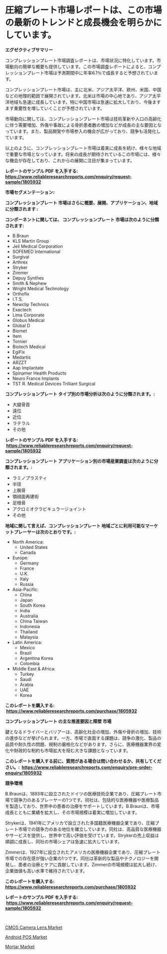 <p><h1>圧縮プレート市場レポートは、この市場の最新のトレンドと成長機会を明らかにしています。</h1></p><p><strong>エグゼクティブサマリー</strong></p>
<p><p>コンプレッションプレート市場調査レポートは、市場状況に特化しています。市場動向の簡単な概要も提供しています。この市場調査レポートによると、コンプレッションプレート市場は予測期間中に年率6.1％で成長すると予想されています。</p><p>コンプレッションプレート市場は、主に北米、アジア太平洋、欧州、米国、中国などの地理的範囲で展開されています。北米は市場の中心地であり、アジア太平洋地域も急速に成長しています。特に中国市場は急速に拡大しており、今後ますます重要性を増していくことが予想されています。</p><p>市場動向に関しては、コンプレッションプレート市場は技術革新や人口の高齢化に伴う需要増加、外傷や事故による骨折患者数の増加などが成長の主な要因となっています。また、製品開発や市場参入の機会が広がっており、競争も活発化しています。</p><p>以上のように、コンプレッションプレート市場は着実に成長を続け、様々な地域で重要な市場となっています。将来の成長が期待されているこの市場には、様々な機会が存在しており、これからの展開に注目が集まっています。</p></p>
<p><strong>レポートのサンプル PDF を入手する: <a href="https://www.reliableresearchreports.com/enquiry/request-sample/1805932">https://www.reliableresearchreports.com/enquiry/request-sample/1805932</a></strong></p>
<p><strong>市場セグメンテーション:</strong></p>
<p><strong> コンプレッションプレート 市場はさらに概要、展開、アプリケーション、地域に分類されます :</strong></p>
<p><strong>コンポーネントに関しては、 コンプレッションプレート 市場は次のように分類されます: &nbsp;</strong></p>
<p><ul><li>B.Braun</li><li>KLS Martin Group</li><li>Jeil Medical Corporation</li><li>SOFEMED International</li><li>Surgival</li><li>Arthrex</li><li>Stryker</li><li>Zimmer</li><li>Depuy Synthes</li><li>Smith & Nephew</li><li>Wright Medical Technology</li><li>Orthofix</li><li>I.T.S.</li><li>Newclip Technics</li><li>Exactech</li><li>Lima Corporate</li><li>Globus Medical</li><li>Global D</li><li>Biomet</li><li>Item</li><li>Tornier</li><li>Biotech Medical</li><li>EgiFix</li><li>Medartis</li><li>ARZZT</li><li>Aap Implantate</li><li>Spinamer Health Products</li><li>Neuro France Implants</li><li>TST R. Medical Devices
    Trilliant Surgical</li></ul></p>
<p><strong> コンプレッションプレート タイプ別の市場分析は次のように分類されます。:</strong></p>
<p><ul><li>大腿骨首</li><li>遠位</li><li>近位</li><li>ラテラル</li><li>その他</li></ul></p>
<p><strong>レポートのサンプル PDF を入手する: &nbsp;<a href="https://www.reliableresearchreports.com/enquiry/request-sample/1805932">https://www.reliableresearchreports.com/enquiry/request-sample/1805932</a></strong></p>
<p><strong> コンプレッションプレート アプリケーション別の市場産業調査は次のように分類されます。:</strong></p>
<p><ul><li>ラミノプラスティ</li><li>半径</li><li>上腕骨</li><li>顎顔面再建術</li><li>足根骨</li><li>アクロミオクラビキュラージョイント</li><li>その他</li></ul></p>
<p><strong>地域に関して言えば、コンプレッションプレート 地域ごとに利用可能なマーケットプレーヤーは次のとおりです。:</strong></p>
<p><ul>
    <li>
        North America:
        <ul>
            <li>United States</li>
            <li>Canada</li>
        </ul>
    </li>
    <li>
        Europe:
        <ul>
            <li>Germany</li>
            <li>France</li>
            <li>U.K.</li>
            <li>Italy</li>
            <li>Russia</li>
        </ul>
    </li>
    <li>
        Asia-Pacific:
        <ul>
            <li>China</li>
            <li>Japan</li>
            <li>South Korea</li>
            <li>India</li>
            <li>Australia</li>
            <li>China Taiwan</li>
            <li>Indonesia</li>
            <li>Thailand</li>
            <li>Malaysia</li>
        </ul>
    </li>
    <li>
        Latin America:
        <ul>
            <li>Mexico</li>
            <li>Brazil</li>
            <li>Argentina Korea</li>
            <li>Colombia</li>
        </ul>
    </li>
    <li>
        Middle East & Africa:
        <ul>
            <li>Turkey</li>
            <li>Saudi</li>
            <li>Arabia</li>
            <li>UAE</li>
            <li>Korea</li>
        </ul>
    </li>
    </ul></p>
<p><strong>このレポートを購入する: &nbsp;<a href="https://www.reliableresearchreports.com/purchase/1805932">https://www.reliableresearchreports.com/purchase/1805932</a></strong></p>
<p><strong>コンプレッションプレート の主な推進要因と障壁 市場</strong></p>
<p><p>鍵となるドライバーとバリアーは、高齢化社会の増加、外傷や骨折の増加、技術の進歩などが挙げられます。一方、市場で直面する課題は、競争の激化、製品の品質や耐久性の問題、規制の厳格化などがあります。さらに、医療機器業界の変化や財政的な制約も市場拡大を阻む大きな課題となっています。</p></p>
<p><strong>このレポートを購入する前に、質問がある場合は問い合わせるか、共有してください。:&nbsp; <a href="https://www.reliableresearchreports.com/enquiry/pre-order-enquiry/1805932">https://www.reliableresearchreports.com/enquiry/pre-order-enquiry/1805932</a></strong></p>
<p><strong>競争環境</strong></p>
<p><p>B.Braunは、1893年に設立されたドイツの医療技術企業であり、圧縮プレート市場で競争力のあるプレーヤーの1つです。同社は、包括的な医療機器や医療製品を製造しており、世界中の患者の治療をサポートしています。B.Braunは、市場成長とともに業績を拡大し、その市場規模は着実に増加しています。</p><p>Strykerは、1941年にアメリカで設立された多国籍医療機器企業であり、圧縮プレート市場での競争力のある地位を確立しています。同社は、高品質な医療機器やサービスを提供し、世界中で高い評価を受けています。Strykerの売上収益は順調に成長し、同社の市場シェアは急速に拡大しています。</p><p>Zimmerは、1927年に設立されたアメリカの医療機器企業であり、圧縮プレート市場での存在感が強い企業の1つです。同社は革新的な製品やテクノロジーを開発し、患者の治療とケアに貢献しています。Zimmerの市場規模は拡大し続け、企業価値も高い水準で維持されています。</p></p>
<p><strong>このレポートを購入する: &nbsp; <a href="https://www.reliableresearchreports.com/purchase/1805932">https://www.reliableresearchreports.com/purchase/1805932</a></strong></p>
<p><strong>レポートのサンプル PDF を入手する: &nbsp;<a href="https://www.reliableresearchreports.com/enquiry/request-sample/1805932">https://www.reliableresearchreports.com/enquiry/request-sample/1805932</a></strong><strong></strong></p>
<p>&nbsp;</p>
<p><p><a href="https://github.com/seekum/Market-Research-Report-List-2/blob/main/cmos-camera-lens-market.md">CMOS Camera Lens Market</a></p><p><a href="https://github.com/timeliteaut/Market-Research-Report-List-2/blob/main/android-pos-market.md">Android POS Market</a></p><p><a href="https://noble-drawer-34c.notion.site/Mortar-Market-Analysis-Examines-its-Scope-on-Growth-Opportunities-and-Forecasted-Trends-Spanning-fr-8dbb48bb32244374ac15386e8f3e6590">Mortar Market</a></p></p>